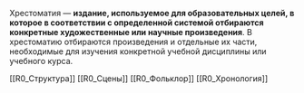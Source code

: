 Хрестоматия — **издание, используемое для образовательных целей, в которое в соответствии с определенной системой отбираются конкретные художественные или научные произведения**. В хрестоматию отбираются произведения и отдельные их части, необходимые для изучения конкретной учебной дисциплины или учебного курса.

[[R0_Структура]] [[R0_Сцены]]  [[R0_Фольклор]] [[R0_Хронология]]  
#
#
#
#
#
#
#